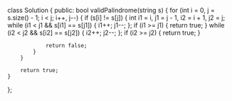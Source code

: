 class Solution {
public:
    bool validPalindrome(string s) {
        for (int i = 0, j = s.size() - 1; i < j; i++, j--) {
            if (s[i] != s[j]) {
                int i1 = i, j1 = j - 1, i2 = i + 1, j2 = j;
                while (i1 < j1 && s[i1] == s[j1]) {
                    i1++;
                    j1--;
                };
                if (i1 >= j1) {
                    return true;
                }
                while (i2 < j2 && s[i2] == s[j2]) {
                    i2++;
                    j2--;
                };
                if (i2 >= j2) {
                    return true;
                }
                
                return false;
            }
        }
        
        return true;
    }
};
